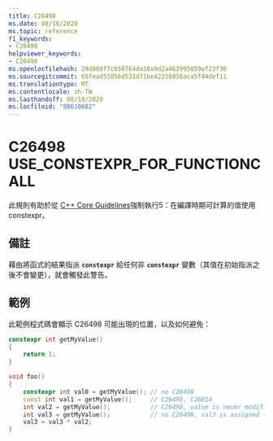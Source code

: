 ```yaml
---
title: C26498
ms.date: 08/18/2020
ms.topic: reference
f1_keywords:
- C26498
helpviewer_keywords:
- C26498
ms.openlocfilehash: 29d808f7c058764da10a9d2a462995859ef23f36
ms.sourcegitcommit: 65fead53d56d531d71be42216056aca5f44def11
ms.translationtype: MT
ms.contentlocale: zh-TW
ms.lasthandoff: 08/19/2020
ms.locfileid: "88610682"
---
```

# <a name="c26498-use_constexpr_for_functioncall"></a>C26498 USE_CONSTEXPR_FOR_FUNCTIONCALL

此規則有助於從 [C++ Core Guidelines](https://github.com/isocpp/CppCoreGuidelines/blob/master/CppCoreGuidelines.md#con5-use-constexpr-for-values-that-can-be-computed-at-compile-time)強制執行5：在編譯時期可計算的值使用 constexpr。 

## <a name="remarks"></a>備註

藉由將函式的結果指派 **`constexpr`** 給任何非 **`constexpr`** 變數（其值在初始指派之後不會變更），就會觸發此警告。

## <a name="example"></a>範例

此範例程式碼會顯示 C26498 可能出現的位置，以及如何避免：

```cpp
constexpr int getMyValue()
{
    return 1;
}

void foo()
{
    constexpr int val0 = getMyValue(); // no C26498
    const int val1 = getMyValue();     // C26498, C26814
    int val2 = getMyValue();           // C26498, value is never modified
    int val3 = getMyValue();           // no C26498, val3 is assigned to below.
    val3 = val3 * val2;
}
```

